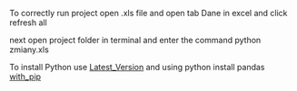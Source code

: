 <!-- @format -->

To correctly run project open .xls file and open tab Dane in excel and click
refresh all

next open project folder in terminal and enter the command python zmiany.xls

To install Python use [Latest_Version](https://www.python.org/downloads/) and
using python install pandas
[with_pip](https://pandas.pydata.org/docs/getting_started/install.html#installing-from-pypi)

